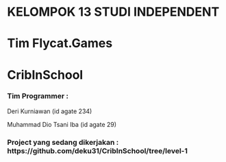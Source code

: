 # KELOMPOK 13 STUDI INDEPENDENT
# Tim Flycat.Games
# CribInSchool
<h3> Tim Programmer :</h3>
<p> Deri Kurniawan (id agate 234)
<p> Muhammad Dio Tsani Iba (id agate 29)</p>
<h3>Project yang sedang dikerjakan : https://github.com/deku31/CribInSchool/tree/level-1</h3>

